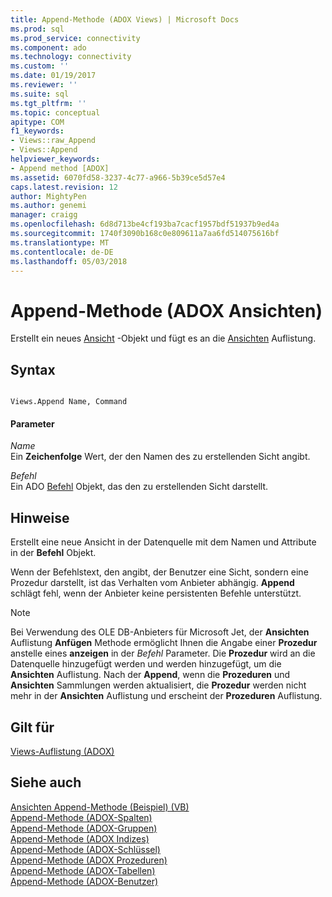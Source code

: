 ```yaml
---
title: Append-Methode (ADOX Views) | Microsoft Docs
ms.prod: sql
ms.prod_service: connectivity
ms.component: ado
ms.technology: connectivity
ms.custom: ''
ms.date: 01/19/2017
ms.reviewer: ''
ms.suite: sql
ms.tgt_pltfrm: ''
ms.topic: conceptual
apitype: COM
f1_keywords:
- Views::raw_Append
- Views::Append
helpviewer_keywords:
- Append method [ADOX]
ms.assetid: 6070fd58-3237-4c77-a966-5b39ce5d57e4
caps.latest.revision: 12
author: MightyPen
ms.author: genemi
manager: craigg
ms.openlocfilehash: 6d8d713be4cf193ba7cacf1957bdf51937b9ed4a
ms.sourcegitcommit: 1740f3090b168c0e809611a7aa6fd514075616bf
ms.translationtype: MT
ms.contentlocale: de-DE
ms.lasthandoff: 05/03/2018
---
```

# <a name="append-method-adox-views"></a>Append-Methode (ADOX Ansichten)
Erstellt ein neues [Ansicht](../../../ado/reference/adox-api/view-object-adox.md) -Objekt und fügt es an die [Ansichten](../../../ado/reference/adox-api/views-collection-adox.md) Auflistung.  
  
## <a name="syntax"></a>Syntax  
  
```  
  
Views.Append Name, Command  
```  
  
#### <a name="parameters"></a>Parameter  
 *Name*  
 Ein **Zeichenfolge** Wert, der den Namen des zu erstellenden Sicht angibt.  
  
 *Befehl*  
 Ein ADO [Befehl](../../../ado/reference/ado-api/command-object-ado.md) Objekt, das den zu erstellenden Sicht darstellt.  
  
## <a name="remarks"></a>Hinweise  
 Erstellt eine neue Ansicht in der Datenquelle mit dem Namen und Attribute in der **Befehl** Objekt.  
  
 Wenn der Befehlstext, den angibt, der Benutzer eine Sicht, sondern eine Prozedur darstellt, ist das Verhalten vom Anbieter abhängig. **Append** schlägt fehl, wenn der Anbieter keine persistenten Befehle unterstützt.  
  
> [!NOTE]
>  Bei Verwendung des OLE DB-Anbieters für Microsoft Jet, der **Ansichten** Auflistung **Anfügen** Methode ermöglicht Ihnen die Angabe einer **Prozedur** anstelle eines **anzeigen**  in der *Befehl* Parameter. Die **Prozedur** wird an die Datenquelle hinzugefügt werden und werden hinzugefügt, um die **Ansichten** Auflistung. Nach der **Append**, wenn die **Prozeduren** und **Ansichten** Sammlungen werden aktualisiert, die **Prozedur** werden nicht mehr in der **Ansichten** Auflistung und erscheint der **Prozeduren** Auflistung.  
  
## <a name="applies-to"></a>Gilt für  
 [Views-Auflistung (ADOX)](../../../ado/reference/adox-api/views-collection-adox.md)  
  
## <a name="see-also"></a>Siehe auch  
 [Ansichten Append-Methode (Beispiel) (VB)](../../../ado/reference/adox-api/views-append-method-example-vb.md)   
 [Append-Methode (ADOX-Spalten)](../../../ado/reference/adox-api/append-method-adox-columns.md)   
 [Append-Methode (ADOX-Gruppen)](../../../ado/reference/adox-api/append-method-adox-groups.md)   
 [Append-Methode (ADOX Indizes)](../../../ado/reference/adox-api/append-method-adox-indexes.md)   
 [Append-Methode (ADOX-Schlüssel)](../../../ado/reference/adox-api/append-method-adox-keys.md)   
 [Append-Methode (ADOX Prozeduren)](../../../ado/reference/adox-api/append-method-adox-procedures.md)   
 [Append-Methode (ADOX-Tabellen)](../../../ado/reference/adox-api/append-method-adox-tables.md)   
 [Append-Methode (ADOX-Benutzer)](../../../ado/reference/adox-api/append-method-adox-users.md)
